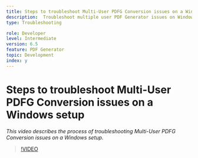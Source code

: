```yaml
---
title: Steps to troubleshoot Multi-User PDFG Conversion issues on a Windows setup
description:  Troubleshoot multiple user PDF Generator issues on Windows Setup.
type: Troubleshooting

role: Developer 
level: Intermediate  
version: 6.5
feature: PDF Generator 
topic: Development   
index: y
---
```

# Steps to troubleshoot Multi-User PDFG Conversion issues on a Windows setup

*This video describes the process of troubleshooting Multi-User PDFG Conversion issues on a Windows setup.*

>[!VIDEO](https://video.tv.adobe.com/v/335550?quality=9&learn=on)


